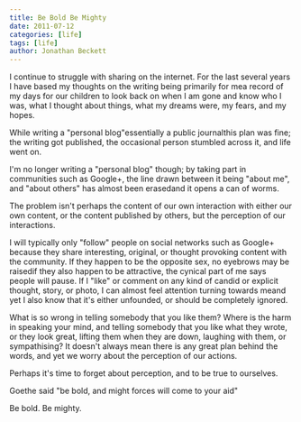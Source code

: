 ```yaml
---
title: Be Bold Be Mighty
date: 2011-07-12
categories: [life]
tags: [life]
author: Jonathan Beckett
---
```


I continue to struggle with sharing on the internet. For the last several years I have based my thoughts on the writing being primarily for mea record of my days for our children to look back on when I am gone and know who I was, what I thought about things, what my dreams were, my fears, and my hopes.

While writing a "personal blog"essentially a public journalthis plan was fine; the writing got published, the occasional person stumbled across it, and life went on.

I'm no longer writing a "personal blog" though; by taking part in communities such as Google+, the line drawn between it being "about me", and "about others" has almost been erasedand it opens a can of worms.

The problem isn't perhaps the content of our own interaction with either our own content, or the content published by others, but the perception of our interactions.

I will typically only "follow" people on social networks such as Google+ because they share interesting, original, or thought provoking content with the community. If they happen to be the opposite sex, no eyebrows may be raisedif they also happen to be attractive, the cynical part of me says people will pause. If I "like" or comment on any kind of candid or explicit thought, story, or photo, I can almost feel attention turning towards meand yet I also know that it's either unfounded, or should be completely ignored.

What is so wrong in telling somebody that you like them? Where is the harm in speaking your mind, and telling somebody that you like what they wrote, or they look great, lifting them when they are down, laughing with them, or sympathising? It doesn't always mean there is any great plan behind the words, and yet we worry about the perception of our actions.

Perhaps it's time to forget about perception, and to be true to ourselves.

Goethe said "be bold, and might forces will come to your aid"

Be bold. Be mighty.
